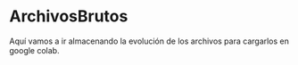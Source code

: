 # ArchivosBrutos
Aquí vamos a ir almacenando la evolución de los archivos para cargarlos en google colab.
